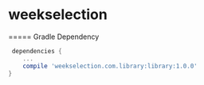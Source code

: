# weekselection
=====
Gradle Dependency
```gradle
 dependencies {
    ...
    compile 'weekselection.com.library:library:1.0.0'
}
